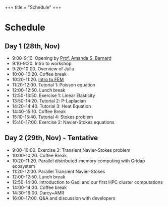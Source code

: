 +++
title = "Schedule"
+++

# Schedule 

## Day 1 (28th, Nov)

- 9:00-9:10. Opening by [Prof. Amanda S. Barnard](https://comp.anu.edu.au/people/amanda-barnard/)
- 9:10-9:20. Intro to workshop 
- 9:20-10:00. Overview of Julia
- 10:00-10:20. Coffee break
- 10:20-11:20. [Intro to FEM](/assets/fem-intro-slides.pdf)
- 11:20-12:00. Tutorial 1: Poisson equation
- 12:00-12:50. Lunch break
- 12:50-13:50. Exercise 1: Linear Elasticity
- 13:50-14:20. Tutorial 2: P-Laplacian 
- 14:20-14:40. Tutorial 3: Heat Equation
- 14:40-15:10. Coffee Break
- 15:10-15:40. Tutorial 4: Stokes problem
- 15:40-17:00. Exercise 2: Navier-Stokes equations

## Day 2 (29th, Nov) - Tentative

- 9:00-10:00. Exercise 3: Transient Navier-Stokes problem
- 10:00-10:20. Coffee Break
- 10:20-11:20. Parallel distributed-memory computing with Gridap ecosystem
- 11:20-12:00. Parallel Transient Navier-Stokes
- 12:00-12:50. Lunch break
- 12:50-14:00. Introduction to Gadi and our first HPC cluster computations
- 14:00-14:30. Coffee break
- 14:30-16:00. Darcy+AMR
- 16:00-17:00. Q&A and discussion with developers

 

 
